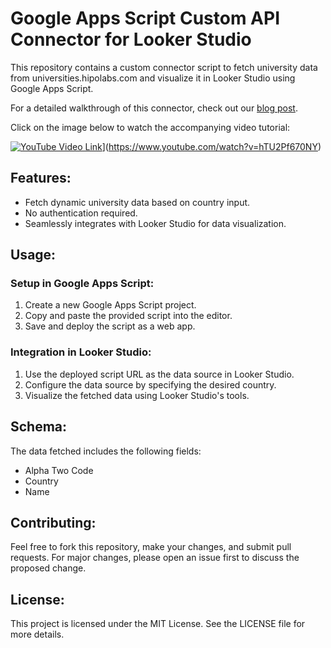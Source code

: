 # Google Apps Script Custom API Connector for Looker Studio

This repository contains a custom connector script to fetch university data from universities.hipolabs.com and visualize it in Looker Studio using Google Apps Script.

For a detailed walkthrough of this connector, check out our [blog post](https://apptivasoftware.com/blog/bringing-json-data-from-an-api-into-looker-studio/).

Click on the image below to watch the accompanying video tutorial:

[![YouTube Video Link](https://raw.githubusercontent.com/dimitrispaxinos/looker-studio-rest-api-connector/main/bring-json-api-data-to-looker-studio-cover.png)](https://www.youtube.com/watch?v=hTU2Pf670NY)](https://www.youtube.com/watch?v=hTU2Pf670NY)


## Features:
- Fetch dynamic university data based on country input.
- No authentication required.
- Seamlessly integrates with Looker Studio for data visualization.

## Usage:
### Setup in Google Apps Script:
1. Create a new Google Apps Script project.
2. Copy and paste the provided script into the editor.
3. Save and deploy the script as a web app.

### Integration in Looker Studio:
1. Use the deployed script URL as the data source in Looker Studio.
2. Configure the data source by specifying the desired country.
3. Visualize the fetched data using Looker Studio's tools.

## Schema:
The data fetched includes the following fields:
- Alpha Two Code
- Country
- Name

## Contributing:
Feel free to fork this repository, make your changes, and submit pull requests. For major changes, please open an issue first to discuss the proposed change.

## License:
This project is licensed under the MIT License. See the LICENSE file for more details.
